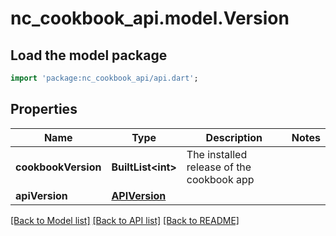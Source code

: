 # nc_cookbook_api.model.Version

## Load the model package
```dart
import 'package:nc_cookbook_api/api.dart';
```

## Properties
Name | Type | Description | Notes
------------ | ------------- | ------------- | -------------
**cookbookVersion** | **BuiltList&lt;int&gt;** | The installed release of the cookbook app | 
**apiVersion** | [**APIVersion**](APIVersion.md) |  | 

[[Back to Model list]](../README.md#documentation-for-models) [[Back to API list]](../README.md#documentation-for-api-endpoints) [[Back to README]](../README.md)


